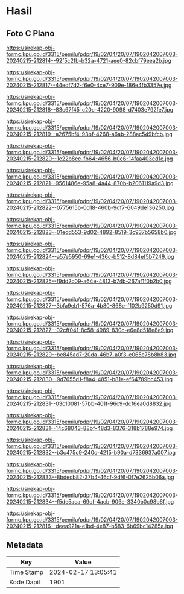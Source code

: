 # Hasil

## Foto C Plano

https://sirekap-obj-formc.kpu.go.id/3315/pemilu/pdpr/19/02/04/20/07/1902042007003-20240215-212814--92f5c2fb-b32a-4721-aee0-82cbf79eea2b.jpg

https://sirekap-obj-formc.kpu.go.id/3315/pemilu/pdpr/19/02/04/20/07/1902042007003-20240215-212817--44edf7d2-f6e0-4ce7-909e-186e4fb3357e.jpg

https://sirekap-obj-formc.kpu.go.id/3315/pemilu/pdpr/19/02/04/20/07/1902042007003-20240215-212818--83c67f45-c20c-4220-9098-d7403e792fe7.jpg

https://sirekap-obj-formc.kpu.go.id/3315/pemilu/pdpr/19/02/04/20/07/1902042007003-20240215-212819--a2675bf4-93bf-4268-a6ab-288ac549bfcb.jpg

https://sirekap-obj-formc.kpu.go.id/3315/pemilu/pdpr/19/02/04/20/07/1902042007003-20240215-212820--1e22b8ec-fb64-4656-b0e6-14faa403ed1e.jpg

https://sirekap-obj-formc.kpu.go.id/3315/pemilu/pdpr/19/02/04/20/07/1902042007003-20240215-212821--9561486e-95a8-4a44-870b-b2061119a9d3.jpg

https://sirekap-obj-formc.kpu.go.id/3315/pemilu/pdpr/19/02/04/20/07/1902042007003-20240215-212822--0775615b-0d18-460b-9df7-6049de136250.jpg

https://sirekap-obj-formc.kpu.go.id/3315/pemilu/pdpr/19/02/04/20/07/1902042007003-20240215-212823--01edd553-9d02-4892-8519-3c937b5658b0.jpg

https://sirekap-obj-formc.kpu.go.id/3315/pemilu/pdpr/19/02/04/20/07/1902042007003-20240215-212824--a57e5950-69e1-436c-b512-8d84ef5b7249.jpg

https://sirekap-obj-formc.kpu.go.id/3315/pemilu/pdpr/19/02/04/20/07/1902042007003-20240215-212825--f9dd2c09-a64e-4813-b74b-267af1f0b2b0.jpg

https://sirekap-obj-formc.kpu.go.id/3315/pemilu/pdpr/19/02/04/20/07/1902042007003-20240215-212827--3bfa9eb1-576a-4b80-868e-f102b9250d91.jpg

https://sirekap-obj-formc.kpu.go.id/3315/pemilu/pdpr/19/02/04/20/07/1902042007003-20240215-212827--02cff041-8c58-4989-830c-e6e8d518e8e9.jpg

https://sirekap-obj-formc.kpu.go.id/3315/pemilu/pdpr/19/02/04/20/07/1902042007003-20240215-212829--be845ad7-20da-46b7-a0f3-e065e78b8b83.jpg

https://sirekap-obj-formc.kpu.go.id/3315/pemilu/pdpr/19/02/04/20/07/1902042007003-20240215-212830--9d7655d1-f8a4-4851-b81e-ef64789bc453.jpg

https://sirekap-obj-formc.kpu.go.id/3315/pemilu/pdpr/19/02/04/20/07/1902042007003-20240215-212831--03c10081-57bb-401f-96c9-dcf6ea0d8832.jpg

https://sirekap-obj-formc.kpu.go.id/3315/pemilu/pdpr/19/02/04/20/07/1902042007003-20240215-212831--14c68043-88bf-48d3-8376-318b1788e974.jpg

https://sirekap-obj-formc.kpu.go.id/3315/pemilu/pdpr/19/02/04/20/07/1902042007003-20240215-212832--b3c475c9-240c-4215-b90a-d7336937a007.jpg

https://sirekap-obj-formc.kpu.go.id/3315/pemilu/pdpr/19/02/04/20/07/1902042007003-20240215-212833--8bdecb82-37b4-46cf-9df6-0f7e2625b06a.jpg

https://sirekap-obj-formc.kpu.go.id/3315/pemilu/pdpr/19/02/04/20/07/1902042007003-20240215-212834--f5de5aca-69cf-4acb-906e-3340b0c98b6f.jpg

https://sirekap-obj-formc.kpu.go.id/3315/pemilu/pdpr/19/02/04/20/07/1902042007003-20240215-212816--deea921a-e1bd-4e87-b583-6b69bc14285a.jpg


## Metadata

| Key        | Value               |
| ---------- | ------------------- |
| Time Stamp | 2024-02-17 13:05:41 |
| Kode Dapil | 1901                |



